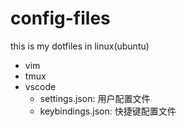 # config-files
this is my dotfiles in linux(ubuntu)
- vim
- tmux
- vscode
  - settings.json: 用户配置文件
  - keybindings.json: 快捷键配置文件

